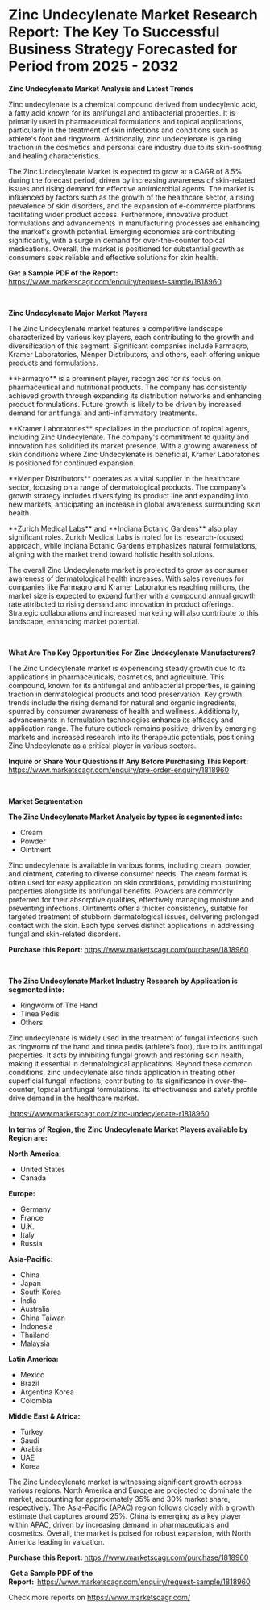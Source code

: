 <p><h1>Zinc Undecylenate Market Research Report: The Key To Successful Business Strategy Forecasted for Period from 2025 - 2032</h1></p><p><strong>Zinc Undecylenate Market Analysis and Latest Trends</strong></p>
<p><p>Zinc undecylenate is a chemical compound derived from undecylenic acid, a fatty acid known for its antifungal and antibacterial properties. It is primarily used in pharmaceutical formulations and topical applications, particularly in the treatment of skin infections and conditions such as athlete's foot and ringworm. Additionally, zinc undecylenate is gaining traction in the cosmetics and personal care industry due to its skin-soothing and healing characteristics.</p><p>The Zinc Undecylenate Market is expected to grow at a CAGR of 8.5% during the forecast period, driven by increasing awareness of skin-related issues and rising demand for effective antimicrobial agents. The market is influenced by factors such as the growth of the healthcare sector, a rising prevalence of skin disorders, and the expansion of e-commerce platforms facilitating wider product access. Furthermore, innovative product formulations and advancements in manufacturing processes are enhancing the market's growth potential. Emerging economies are contributing significantly, with a surge in demand for over-the-counter topical medications. Overall, the market is positioned for substantial growth as consumers seek reliable and effective solutions for skin health.</p></p>
<p><strong>Get a Sample PDF of the Report:&nbsp;</strong> <a href="https://www.marketscagr.com/enquiry/request-sample/1818960?utm_campaign=2822&utm_medium=2&utm_source=Github&utm_content=ia&utm_term=08032025&utm_id=zinc-undecylenate">https://www.marketscagr.com/enquiry/request-sample/1818960</a></p>
<p>&nbsp;</p>
<p><strong>Zinc Undecylenate Major Market Players</strong></p>
<p><p>The Zinc Undecylenate market features a competitive landscape characterized by various key players, each contributing to the growth and diversification of this segment. Significant companies include Farmaqro, Kramer Laboratories, Menper Distributors, and others, each offering unique products and formulations.</p><p>**Farmaqro** is a prominent player, recognized for its focus on pharmaceutical and nutritional products. The company has consistently achieved growth through expanding its distribution networks and enhancing product formulations. Future growth is likely to be driven by increased demand for antifungal and anti-inflammatory treatments.</p><p>**Kramer Laboratories** specializes in the production of topical agents, including Zinc Undecylenate. The company's commitment to quality and innovation has solidified its market presence. With a growing awareness of skin conditions where Zinc Undecylenate is beneficial, Kramer Laboratories is positioned for continued expansion.</p><p>**Menper Distributors** operates as a vital supplier in the healthcare sector, focusing on a range of dermatological products. The company’s growth strategy includes diversifying its product line and expanding into new markets, anticipating an increase in global awareness surrounding skin health.</p><p>**Zurich Medical Labs** and **Indiana Botanic Gardens** also play significant roles. Zurich Medical Labs is noted for its research-focused approach, while Indiana Botanic Gardens emphasizes natural formulations, aligning with the market trend toward holistic health solutions.</p><p>The overall Zinc Undecylenate market is projected to grow as consumer awareness of dermatological health increases. With sales revenues for companies like Farmaqro and Kramer Laboratories reaching millions, the market size is expected to expand further with a compound annual growth rate attributed to rising demand and innovation in product offerings. Strategic collaborations and increased marketing will also contribute to this landscape, enhancing market potential.</p></p>
<p>&nbsp;</p>
<p><strong>What Are The Key Opportunities For Zinc Undecylenate Manufacturers?</strong></p>
<p><p>The Zinc Undecylenate market is experiencing steady growth due to its applications in pharmaceuticals, cosmetics, and agriculture. This compound, known for its antifungal and antibacterial properties, is gaining traction in dermatological products and food preservation. Key growth trends include the rising demand for natural and organic ingredients, spurred by consumer awareness of health and wellness. Additionally, advancements in formulation technologies enhance its efficacy and application range. The future outlook remains positive, driven by emerging markets and increased research into its therapeutic potentials, positioning Zinc Undecylenate as a critical player in various sectors.</p></p>
<p><strong>Inquire or Share Your Questions If Any Before Purchasing This Report:</strong> <a href="https://www.marketscagr.com/enquiry/pre-order-enquiry/1818960?utm_campaign=2822&utm_medium=2&utm_source=Github&utm_content=ia&utm_term=08032025&utm_id=zinc-undecylenate">https://www.marketscagr.com/enquiry/pre-order-enquiry/1818960</a></p>
<p>&nbsp;</p>
<p><strong>Market Segmentation</strong></p>
<p><strong>The Zinc Undecylenate Market Analysis by types is segmented into:</strong></p>
<p><ul><li>Cream</li><li>Powder</li><li>Ointment</li></ul></p>
<p><p>Zinc undecylenate is available in various forms, including cream, powder, and ointment, catering to diverse consumer needs. The cream format is often used for easy application on skin conditions, providing moisturizing properties alongside its antifungal benefits. Powders are commonly preferred for their absorptive qualities, effectively managing moisture and preventing infections. Ointments offer a thicker consistency, suitable for targeted treatment of stubborn dermatological issues, delivering prolonged contact with the skin. Each type serves distinct applications in addressing fungal and skin-related disorders.</p></p>
<p><strong>Purchase this Report:&nbsp;</strong><a href="https://www.marketscagr.com/purchase/1818960?utm_campaign=2822&utm_medium=2&utm_source=Github&utm_content=ia&utm_term=08032025&utm_id=zinc-undecylenate">https://www.marketscagr.com/purchase/1818960</a></p>
<p>&nbsp;</p>
<p><strong>The Zinc Undecylenate Market Industry Research by Application is segmented into:</strong></p>
<p><ul><li>Ringworm of The Hand</li><li>Tinea Pedis</li><li>Others</li></ul></p>
<p><p>Zinc undecylenate is widely used in the treatment of fungal infections such as ringworm of the hand and tinea pedis (athlete’s foot), due to its antifungal properties. It acts by inhibiting fungal growth and restoring skin health, making it essential in dermatological applications. Beyond these common conditions, zinc undecylenate also finds application in treating other superficial fungal infections, contributing to its significance in over-the-counter, topical antifungal formulations. Its effectiveness and safety profile drive demand in the healthcare market.</p></p>
<p><a href="https://www.marketscagr.com/zinc-undecylenate-r1818960?utm_campaign=2822&utm_medium=2&utm_source=Github&utm_content=ia&utm_term=08032025&utm_id=zinc-undecylenate">&nbsp;https://www.marketscagr.com/zinc-undecylenate-r1818960</a></p>
<p><strong>In terms of Region, the Zinc Undecylenate Market Players available by Region are:</strong></p>
<p>
    <p> <strong> North America: </strong>
        <ul>
            <li>United States</li>
            <li>Canada</li>
        </ul>
        </p> 
    <p> <strong> Europe: </strong>
        <ul>
            <li>Germany</li>
            <li>France</li>
            <li>U.K.</li>
            <li>Italy</li>
            <li>Russia</li>
        </ul>
        </p> 
    <p> <strong> Asia-Pacific: </strong>
        <ul>
            <li>China</li>
            <li>Japan</li>
            <li>South Korea</li>
            <li>India</li>
            <li>Australia</li>
            <li>China Taiwan</li>
            <li>Indonesia</li>
            <li>Thailand</li>
            <li>Malaysia</li>
        </ul>
        </p> 
    <p> <strong> Latin America: </strong>
        <ul>
            <li>Mexico</li>
            <li>Brazil</li>
            <li>Argentina Korea</li>
            <li>Colombia</li>
        </ul>
        </p> 
    <p> <strong> Middle East & Africa: </strong>
        <ul>
            <li>Turkey</li>
            <li>Saudi</li>
            <li>Arabia</li>
            <li>UAE</li>
            <li>Korea</li>
        </ul>
    </p>
    </p>
<p><p>The Zinc Undecylenate market is witnessing significant growth across various regions. North America and Europe are projected to dominate the market, accounting for approximately 35% and 30% market share, respectively. The Asia-Pacific (APAC) region follows closely with a growth estimate that captures around 25%. China is emerging as a key player within APAC, driven by increasing demand in pharmaceuticals and cosmetics. Overall, the market is poised for robust expansion, with North America leading in valuation.</p></p>
<p><strong>Purchase this Report: </strong><a href="https://www.marketscagr.com/purchase/1818960?utm_campaign=2822&utm_medium=2&utm_source=Github&utm_content=ia&utm_term=08032025&utm_id=zinc-undecylenate">https://www.marketscagr.com/purchase/1818960</a></p>
<p>&nbsp;<strong>Get a Sample PDF of the Report:&nbsp;&nbsp;</strong><a href="https://www.marketscagr.com/enquiry/request-sample/1818960?utm_campaign=2822&utm_medium=2&utm_source=Github&utm_content=ia&utm_term=08032025&utm_id=zinc-undecylenate">https://www.marketscagr.com/enquiry/request-sample/1818960</a></p>
<p><strong></strong></p>
<p>Check more reports on <a href="https://www.marketscagr.com/?utm_campaign=2822&utm_medium=2&utm_source=Github&utm_content=ia&utm_term=08032025&utm_id=zinc-undecylenate">https://www.marketscagr.com/</a></p>